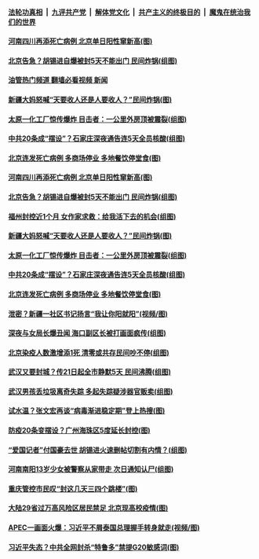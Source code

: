 ####  [法轮功真相](../../../../basic/blob/master/README.md?t=11221731) &nbsp;|&nbsp; [九评共产党](../../../../9ping.md/blob/master/README.md?t=11221731) &nbsp;|&nbsp; [解体党文化](../../../../jtdwh.md/blob/master/README.md?t=11221731)  &nbsp;|&nbsp; [共产主义的终极目的](../../../../gczydzjmd.md/blob/master/README.md?t=11221731) &nbsp;|&nbsp; [魔鬼在统治我们的世界](../../../../mgztzwmdsj.md/blob/master/README.md?t=11221731) 

#### [河南四川再添死亡病例 北京单日阳性窜新高(图)](../pages/p1/1022310.md?t=11221731) 

#### [北京告急？胡锡进自爆被封5天不能出门 民间炸锅(组图)](../pages/p1/1022277.md?t=11221731) 

#### [油管热门频道 翻墙必看视频 新闻](http://129.146.143.75:81/youtube.html?11221731)

#### [新疆大妈怒喊“天要收人还是人要收人？”民间炸锅(图)](../pages/p1/1022255.md?t=11221731) 

#### [太原一化工厂惊传爆炸 目击者：一公里外房顶被震裂(组图)](../pages/p1/1022243.md?t=11221731) 

#### [中共20条成“摆设”？石家庄深夜通告连5天全员核酸(组图)](../pages/p1/1022233.md?t=11221731) 

#### [北京连发死亡病例 多商场停业 多地餐饮停堂食(图)](../pages/p1/1022214.md?t=11221731) 

#### [河南四川再添死亡病例 北京单日阳性窜新高(图)](../pages/p1/1022310.md?t=11221731) 

#### [北京告急？胡锡进自爆被封5天不能出门 民间炸锅(组图)](../pages/p1/1022277.md?t=11221731) 

#### [福州封控近1个月 女作家求救：给我活下去的机会(组图)](../pages/p1/1022258.md?t=11221731) 

#### [新疆大妈怒喊“天要收人还是人要收人？”民间炸锅(图)](../pages/p1/1022255.md?t=11221731) 

#### [太原一化工厂惊传爆炸 目击者：一公里外房顶被震裂(组图)](../pages/p1/1022243.md?t=11221731) 

#### [中共20条成“摆设”？石家庄深夜通告连5天全员核酸(组图)](../pages/p1/1022233.md?t=11221731) 

#### [北京连发死亡病例 多商场停业 多地餐饮停堂食(图)](../pages/p1/1022214.md?t=11221731) 

#### [泄密？新疆一社区书记扬言“我让你阳就阳”(视频/图)](../pages/p1/1022187.md?t=11221731) 

#### [深夜与女局长爆丑闻 海口副区长被打画面疯传(组图)](../pages/p1/1022176.md?t=11221731) 

#### [北京染疫人数激增添1死 清零或共存民间吵不停(组图)](../pages/p1/1022174.md?t=11221731) 

#### [武汉又要封城？传21日起全市静默5天 民间沸腾(组图)](../pages/p1/1022171.md?t=11221731) 

#### [武汉男孩丢垃圾离奇失踪 多起失踪疑涉器官贩卖(组图)](../pages/p1/1022157.md?t=11221731) 

#### [试水温？张文宏再谈“病毒渐进稳定期”登上热搜(图)](../pages/p1/1022126.md?t=11221731) 

#### [防疫20条变摆设？广州海珠区5度延长封控(图)](../pages/p1/1022118.md?t=11221731) 

#### [“爱国记者”付国豪去世 胡锡进火速删帖切割有内情？(组图)](../pages/p1/1022117.md?t=11221731) 

#### [河南南阳13岁少女被警察从家带走 次日通知认尸(组图)](../pages/p1/1022115.md?t=11221731) 

#### [重庆管控市民叹“封这几天三四个跳楼”(图)](../pages/p1/1022081.md?t=11221731) 

#### [大陆29省过万高风险区居民禁足 北京现高校疫情(图)](../pages/p1/1022070.md?t=11221731) 

#### [APEC一画面火爆：习近平不屑泰国总理握手转身就走(视频/图)](../pages/p1/1022038.md?t=11221731) 

#### [习近平失态？中共全网封杀“特鲁多”禁提G20敏感词(图)](../pages/p1/1022007.md?t=11221731) 

<img src='http://gfw-breaker.win/goodnews/indexes/p1.md' width='0px' height='0px'/>
